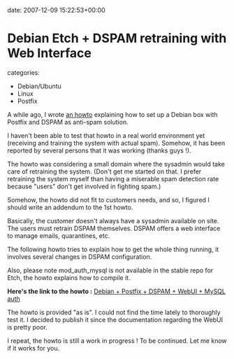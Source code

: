 


date: 2007-12-09 15:22:53+00:00


# Debian Etch + DSPAM retraining with Web Interface

categories:
- Debian/Ubuntu
- Linux
- Postfix


A while ago, I wrote [an howto](http://blog.wains.be/post/howto-postfix-chrooted-debian-etch-ssltls-smtp-auth-sasl-quota-vda-postfix-admin-with-virtual-usersdomains-autoreply-disclaimerautosignature-procmail-dspam-clamassassinclam/) explaining how to set up a Debian box with Postfix and DSPAM as anti-spam solution.

I haven't been able to test that howto in a real world environment yet (receiving and training the system with actual spam). Somehow, it has been reported by several persons that it was working (thanks guys !).

The howto was considering a small domain where the sysadmin would take care of retraining the system. (Don't get me started on that. I prefer retraining the system myself than having a miserable spam detection rate because "users" don't get involved in fighting spam.)

Somehow, the howto did not fit to customers needs, and so, I figured I should write an addendum to the 1st howto.

Basically, the customer doesn't always have a sysadmin available on site. The users must retrain DSPAM themselves.
DSPAM offers a web interface to manage emails, quarantines, etc.

The following howto tries to explain how to get the whole thing running, it involves several changes in DSPAM configuration.

Also, please note mod_auth_mysql is not available in the stable repo for Etch, the howto explains how to compile it.

**Here's the link to the howto :** [Debian + Postfix + DSPAM + WebUI + MySQL auth](http://blog.wains.be/pub/postfix/dspam-webui-debian.txt)

The howto is provided "as is". I could not find the time lately to thoroughly test it.
I decided to publish it since the documentation regarding the WebUI is pretty poor.

I repeat, the howto is still a work in progress ! To be continued.
Let me know if it works for you.
